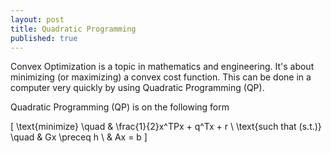 ```yaml
---
layout: post
title: Quadratic Programming
published: true
---
```


Convex Optimization is a topic in mathematics and engineering. It's about minimizing (or maximizing) a convex cost function. 
This can be done in a computer very quickly by using Quadratic Programming (QP).

Quadratic Programming (QP) is on the following form

\[
\text{minimize} \quad & \frac{1}{2}x^TPx + q^Tx + r \\
\text{such that (s.t.)} \quad & Gx \preceq h \\
& Ax = b
\]
